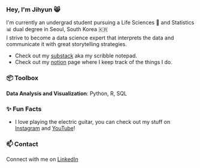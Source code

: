 ### Hey, I'm Jihyun 😸

I'm currently an undergrad student pursuing a Life Sciences 🧬 and Statistics 📊 dual degree in Seoul, South Korea 🇰🇷\
I strive to become a data science expert that interprets the data and communicate it with great storytelling strategies.
- Check out my [substack](https://jihyunsviews.substack.com/) aka my scribble notepad.
- Check out my [notion](https://www.notion.so/staticjihyunpark/import-jihyun-as-ji-908af90c7d1041f6b9faf407200c27b9?pvs=4) page where I keep track of the things I do.
 
### 📦 Toolbox

**Data Analysis and Visualization**: Python, R, SQL
 
### ✨ Fun Facts 

- I love playing the electric guitar, you can check out my stuff on [Instagram](http://instagram.com/jihyunsmusic/) and [YouTube](https://www.youtube.com/@jihyunsmusic)!

### 📫 Contact

Connect with me on [LinkedIn](https://www.linkedin.com/in/0010jpark/)
